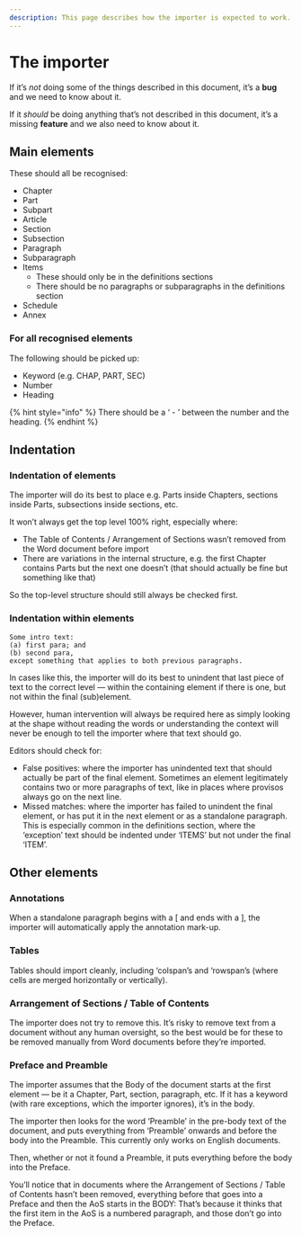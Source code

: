 ```yaml
---
description: This page describes how the importer is expected to work.
---
```


# The importer

If it’s _not_ doing some of the things described in this document, it’s a **bug** and we need to know about it.

If it _should_ be doing anything that’s not described in this document, it’s a missing **feature** and we also need to know about it.

## Main elements

These should all be recognised:

* Chapter
* Part
* Subpart
* Article
* Section
* Subsection
* Paragraph
* Subparagraph
* Items
  * These should only be in the definitions sections
  * There should be no paragraphs or subparagraphs in the definitions section
* Schedule
* Annex

### For all recognised elements

The following should be picked up:

* Keyword (e.g. CHAP, PART, SEC)
* Number
* Heading

{% hint style="info" %}
There should be a ‘ - ’ between the number and the heading.
{% endhint %}

## Indentation

### Indentation of elements

The importer will do its best to place e.g. Parts inside Chapters, sections inside Parts, subsections inside sections, etc.

It won’t always get the top level 100% right, especially where:

* The Table of Contents / Arrangement of Sections wasn’t removed from the Word document before import
* There are variations in the internal structure, e.g. the first Chapter contains Parts but the next one doesn’t (that should actually be fine but something like that)

So the top-level structure should still always be checked first.

### Indentation within elements

```
Some intro text:
(a)	first para; and
(b)	second para,
except something that applies to both previous paragraphs.
```

In cases like this, the importer will do its best to unindent that last piece of text to the correct level — within the containing element if there is one, but not within the final (sub)element.

However, human intervention will always be required here as simply looking at the shape without reading the words or understanding the context will never be enough to tell the importer where that text should go.

Editors should check for:

* False positives: where the importer has unindented text that should actually be part of the final element. Sometimes an element legitimately contains two or more paragraphs of text, like in places where provisos always go on the next line.
* Missed matches: where the importer has failed to unindent the final element, or has put it in the next element or as a standalone paragraph. This is especially common in the definitions section, where the ‘exception’ text should be indented under ‘ITEMS’ but not under the final ‘ITEM’.

## Other elements

### Annotations

When a standalone paragraph begins with a \[ and ends with a ], the importer will automatically apply the annotation mark-up.

### Tables

Tables should import cleanly, including ‘colspan’s and ‘rowspan’s (where cells are merged horizontally or vertically).

### Arrangement of Sections / Table of Contents

The importer does not try to remove this. It’s risky to remove text from a document without any human oversight, so the best would be for these to be removed manually from Word documents before they’re imported.

### Preface and Preamble

The importer assumes that the Body of the document starts at the first element — be it a Chapter, Part, section, paragraph, etc. If it has a keyword (with rare exceptions, which the importer ignores), it’s in the body.

The importer then looks for the word ‘Preamble’ in the pre-body text of the document, and puts everything from ‘Preamble’ onwards and before the body into the Preamble. This currently only works on English documents.

Then, whether or not it found a Preamble, it puts everything before the body into the Preface.

You’ll notice that in documents where the Arrangement of Sections / Table of Contents hasn’t been removed, everything before that goes into a Preface and then the AoS starts in the BODY: That’s because it thinks that the first item in the AoS is a numbered paragraph, and those don’t go into the Preface.
